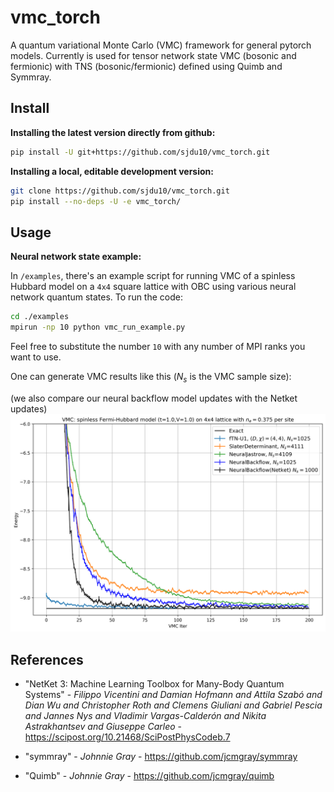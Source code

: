 # vmc_torch

A quantum variational Monte Carlo (VMC) framework for general pytorch models. Currently is used for tensor network state VMC (bosonic and fermionic) with TNS (bosonic/fermionic) defined using Quimb and Symmray.

## Install

**Installing the latest version directly from github:**

```bash
pip install -U git+https://github.com/sjdu10/vmc_torch.git
```

**Installing a local, editable development version:**

```bash
git clone https://github.com/sjdu10/vmc_torch.git
pip install --no-deps -U -e vmc_torch/
```

## Usage

**Neural network state example:**

In `/examples`, there's an example script for running VMC of a spinless Hubbard model on a `4x4` square lattice with OBC using various neural network quantum states.
To run the code: 
```bash
cd ./examples
mpirun -np 10 python vmc_run_example.py
```
Feel free to substitute the number `10` with any number of MPI ranks you want to use.

One can generate VMC results like this ($N_s$ is the VMC sample size): 

(we also compare our neural backflow model updates with the Netket updates)
![VMC_energy](./docs/pics/VMC_energy.png)


## References
- "NetKet 3: Machine Learning Toolbox for Many-Body Quantum Systems" - *Filippo Vicentini and Damian Hofmann and Attila Szabó and Dian Wu and Christopher Roth and Clemens Giuliani and Gabriel Pescia and Jannes Nys and Vladimir Vargas-Calderón and Nikita Astrakhantsev and Giuseppe Carleo* - https://scipost.org/10.21468/SciPostPhysCodeb.7

- "symmray" - *Johnnie Gray* - https://github.com/jcmgray/symmray

- "Quimb" - *Johnnie Gray* - https://github.com/jcmgray/quimb